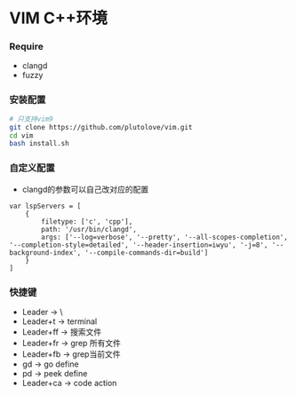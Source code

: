 # VIM C++环境
### Require
* clangd
* fuzzy

### 安装配置
```bash
# 只支持vim9
git clone https://github.com/plutolove/vim.git
cd vim
bash install.sh

```
### 自定义配置
* clangd的参数可以自己改对应的配置
```vimscript
var lspServers = [
    {
        filetype: ['c', 'cpp'],
        path: '/usr/bin/clangd',
        args: ['--log=verbose', '--pretty', '--all-scopes-completion', '--completion-style=detailed', '--header-insertion=iwyu', '-j=8', '--background-index', '--compile-commands-dir=build']
    }
]
```
### 快捷键
* Leader -> \
* Leader+t -> terminal
* Leader+ff -> 搜索文件
* Leader+fr -> grep 所有文件
* Leader+fb -> grep当前文件
* gd -> go define
* pd -> peek define
* Leader+ca -> code action
